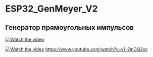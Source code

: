 # ESP32_GenMeyer_V2

## Генератор прямоугольных импульсов 

[![Watch the video](https://img.youtube.com/vi/KOIzjZbWaPE/maxresdefault.jpg)](https://youtu.be/KOIzjZbWaPE)


[![Watch the video](https://img.youtube.com/vi/v=v1-2inDQ2vc/maxresdefault.jpg)](https://youtu.be/v=v1-2inDQ2vc)
https://www.youtube.com/watch?v=v1-2inDQ2vc


